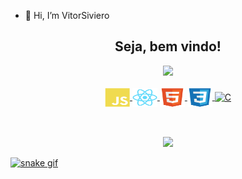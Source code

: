 - 👋 Hi, I’m VitorSiviero

<div align="center">
<h2> Seja, bem vindo! </h2>
<a href="https://github.com/VitorSiviero">
  <img height="180em" src="https://github-readme-stats.vercel.app/api?username=VitorSiviero&show_icons=true&theme=dark&include_all_commits=true&count_private=true"/>
 </div>
  <div style="display: inline_block" align="center"><br>
  <img align="center" alt="Js" height="30" width="40" src="https://raw.githubusercontent.com/devicons/devicon/master/icons/javascript/javascript-plain.svg">
  <img align="center" alt="React" height="30" width="40" src="https://raw.githubusercontent.com/devicons/devicon/master/icons/react/react-original.svg">
  <img align="center" alt="HTML" height="30" width="40" src="https://raw.githubusercontent.com/devicons/devicon/master/icons/html5/html5-original.svg">
  <img align="center" alt="CSS" height="30" width="40" src="https://raw.githubusercontent.com/devicons/devicon/master/icons/css3/css3-original.svg">
  <img align="center" alt="C" height="30" width="40" src="https://cdn.jsdelivr.net/gh/devicons/devicon/icons/c/c-original.svg">
</div>
  
</br>
<!--
 <div align="center">
  <a href="https://www.youtube.com/c/vitor/playlists" target="_blank"><img src="https://img.shields.io/badge/YouTube-FF0000?style=for-the-badge&logo=youtube&logoColor=white" target="_blank"></a>
  <a href="https://www.instagram.com/vitor" target="_blank"><img src="https://img.shields.io/badge/-Instagram-%23E4405F?style=for-the-badge&logo=instagram&logoColor=white" target="_blank"></a> 
  <a href = "mailto:vitor@gmail.com"><img src="https://img.shields.io/badge/-Gmail-%23333?style=for-the-badge&logo=gmail&logoColor=white" target="_blank"></a>
  <a href="Link linkedin" target="_blank"><img src="https://img.shields.io/badge/-LinkedIn-%230077B5?style=for-the-badge&logo=linkedin&logoColor=white" target="_blank"></a> 
</div> -->
</br>
<p align="center">   <img alingn="center" src="https://profile-counter.glitch.me/VitorSiviero/count.svg" /></p>


![snake gif](https://github.com/VitorSiviero/blob/output/github-contribution-grid-snake.svg)
